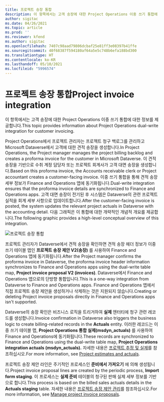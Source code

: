 ```yaml
---
title: 프로젝트 송장 통합
description: 이 항목에서는 고객 송장에 대한 Project Operations 이중 쓰기 통합에 대한 정보를 제공합니다.
author: sigitac
ms.date: 04/26/2021
ms.topic: article
ms.prod: ''
ms.reviewer: kfend
ms.author: sigitac
ms.openlocfilehash: 7407c98aad79806dcbaf25e81ff3e08397b41ffe
ms.sourcegitcommit: 40f68387f594180af64a5e5c748b6efa188bd300
ms.translationtype: HT
ms.contentlocale: ko-KR
ms.lasthandoff: 05/10/2021
ms.locfileid: "5996574"
---
```

# <a name="project-invoice-integration"></a><span data-ttu-id="d80a5-103">프로젝트 송장 통합</span><span class="sxs-lookup"><span data-stu-id="d80a5-103">Project invoice integration</span></span>

<span data-ttu-id="d80a5-104">이 항목에서는 고객 송장에 대한 Project Operations 이중 쓰기 통합에 대한 정보를 제공합니다.</span><span class="sxs-lookup"><span data-stu-id="d80a5-104">This topic provides information about Project Operations dual-write integration for customer invoicing.</span></span>

<span data-ttu-id="d80a5-105">Project Operations에서 프로젝트 관리자는 프로젝트 청구 백로그를 관리하고 Microsoft Dataverse에서 고객에 대한 견적 송장을 생성합니다.</span><span class="sxs-lookup"><span data-stu-id="d80a5-105">In Project Operations, the Project manager manages the project billing backlog and creates a proforma invoice for the customer in Microsoft Dataverse.</span></span> <span data-ttu-id="d80a5-106">이 견적 송장을 기반으로 수취 계정 담당자 또는 프로젝트 회계사가 고객 대면 송장을 생성합니다.</span><span class="sxs-lookup"><span data-stu-id="d80a5-106">Based on this proforma invoice, the Accounts receivable clerk or Project accountant creates a customer-facing invoice.</span></span> <span data-ttu-id="d80a5-107">이중 쓰기 통합을 통해 견적 송장 세부 정보가 Finance and Operations 앱에 동기화됩니다.</span><span class="sxs-lookup"><span data-stu-id="d80a5-107">Dual-write integration ensures that the proforma invoice details are synchronized to Finance and Operations apps.</span></span> <span data-ttu-id="d80a5-108">고객 대면 송장이 전기된 후 시스템은 Dataverse의 관련 프로젝트 실적을 회계 세부 사항으로 업데이트합니다.</span><span class="sxs-lookup"><span data-stu-id="d80a5-108">After the customer-facing invoice is posted, the system updates the relevant project actuals in Dataverse with the accounting detail.</span></span> <span data-ttu-id="d80a5-109">다음 그래픽은 이 통합에 대한 개략적인 개념적 개요를 제공합니다.</span><span class="sxs-lookup"><span data-stu-id="d80a5-109">The following graphic provides a high-level conceptual overview of this integration.</span></span>

   ![프로젝트 송장 통합](./media/DW5Invoicing.png)

<span data-ttu-id="d80a5-111">프로젝트 관리자가 Dataverse에서 견적 송장을 확인하면 견적 송장 헤더 정보가 이중 쓰기 테이블 맵인 **프로젝트 송장 제안 V2(송장)** 를 사용하여 Finance and Operations 앱에 동기화됩니다.</span><span class="sxs-lookup"><span data-stu-id="d80a5-111">After the Project manager confirms the proforma invoice in Dataverse, the proforma invoice header information synchronizes to Finance and Operations apps using the dual-write table map, **Project invoice proposal V2 (invoices)**.</span></span> <span data-ttu-id="d80a5-112">Dataverse에서 Finance and Operations 앱으로의 단방향 통합입니다.</span><span class="sxs-lookup"><span data-stu-id="d80a5-112">This is a one-way integration from Dataverse to Finance and Operations apps.</span></span> <span data-ttu-id="d80a5-113">Finance and Operations 앱에서 직접 프로젝트 송장 제안을 생성하거나 삭제하는 것은 지원되지 않습니다.</span><span class="sxs-lookup"><span data-stu-id="d80a5-113">Creating or deleting Project invoice proposals directly in Finance and Operations apps isn't supported.</span></span>

<span data-ttu-id="d80a5-114">Dataverse의 송장 확인은 비즈니스 로직을 트리거하여 **실제** 엔터티에 청구 관련 레코드를 생성합니다.</span><span class="sxs-lookup"><span data-stu-id="d80a5-114">Invoice confirmation in Dataverse also triggers the business logic to create billing-related records in the **Actuals** entity.</span></span> <span data-ttu-id="d80a5-115">이러한 레코드는 이중 쓰기 테이블 맵, **Project Operations 통합 실제(msdyn\_actuals)** 를 사용하여 Finance and Operations에 동기화됩니다.</span><span class="sxs-lookup"><span data-stu-id="d80a5-115">These records are synchronized to Finance and Operations using the dual-write table map, **Project Operations integration actuals (msdyn\_actuals).**</span></span> <span data-ttu-id="d80a5-116">자세한 내용은 [프로젝트 추정 및 실제](resource-dual-write-estimates-actuals.md)를 참조하십시오.</span><span class="sxs-lookup"><span data-stu-id="d80a5-116">For more information, see [Project estimates and actuals](resource-dual-write-estimates-actuals.md).</span></span> 

<span data-ttu-id="d80a5-117">프로젝트 송장 제안 라인은 주기적인 프로세스인 **준비에서 가져오기** 에 의해 생성됩니다.</span><span class="sxs-lookup"><span data-stu-id="d80a5-117">Project invoice proposal lines are created by the periodic process, **Import form staging**.</span></span> <span data-ttu-id="d80a5-118">이 프로세스는 **실제 준비** 테이블의 청구된 판매 실제 세부 정보를 기반으로 합니다.</span><span class="sxs-lookup"><span data-stu-id="d80a5-118">This process is based on the billed sales actuals details in the **Actuals staging** table.</span></span> <span data-ttu-id="d80a5-119">자세한 내용은 [프로젝트 송장 제안 관리](../invoicing/format-update-project-invoice-proposals.md#create-project-invoice-proposals)를 참조하십시오.</span><span class="sxs-lookup"><span data-stu-id="d80a5-119">For more information, see [Manage project invoice proposals](../invoicing/format-update-project-invoice-proposals.md#create-project-invoice-proposals).</span></span> 
